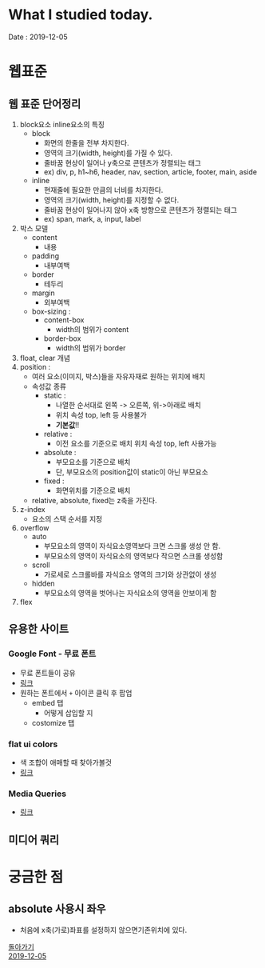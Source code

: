 # What I studied today.
Date : 2019-12-05

# 웹표준
## 웹 표준 단어정리
1. block요소 inline요소의 특징
    - block
        - 화면의 한줄을 전부 차지한다.
        - 영역의 크기(width, height)를 가질 수 있다.
        - 줄바꿈 현상이 일어나 y축으로 콘텐츠가 정렬되는 태그
        - ex) div, p, h1~h6, header, nav, section, article, footer, main, aside 
    - inline
        - 현재줄에 필요한 만큼의 너비를 차지한다.
        - 영역의 크기(width, height)를 지정할 수 없다.
        - 줄바꿈 현상이 일어나지 않아 x축 방향으로 콘텐츠가 정렬되는 태그
        - ex) span, mark, a, input, label
2. 박스 모델
    - content
        - 내용
    - padding
        - 내부여백
    - border
        - 테두리
    - margin
        - 외부여백
    - box-sizing : 
        - content-box
            - width의 범위가 content
        - border-box
            - width의 범위가 border
3. float, clear 개념
4. position : 
    - 여러 요소(이미지, 박스)들을 자유자재로 원하는 위치에 배치
    - 속성값 종류
        - static :  
            - 나열한 순서대로 왼쪽 -> 오른쪽, 위->아래로 배치
            - 위치 속성 top, left 등 사용불가
            - **기본값**!!
        - relative : 
            - 이전 요소를 기준으로 배치 위치 속성 top, left 사용가능
        - absolute : 
            - 부모요소를 기준으로 배치
            - 단, 부모요소의 position값이 static이 아닌 부모요소
        - fixed : 
            - 화면위치를 기준으로 배치
    - relative, absolute, fixed는 z축을 가진다.
5. z-index
    - 요소의 스택 순서를 지정
6. overflow
    - auto
        - 부모요소의 영역이 자식요소영역보다 크면 스크롤 생성 안 함.
        - 부모요소의 영역이 자식요소의 영역보다 작으면 스크롤 생성함
    - scroll
        - 가로세로 스크롤바를 자식요소 영역의 크기와 상관없이 생성
    - hidden
        - 부모요소의 영역을 벗어나는 자식요소의 영역을 안보이게 함
7. flex

## 유용한 사이트 
### Google Font - 무료 폰트 
- 무료 폰트들이 공유
- [링크](https://fonts.google.com/)
- 원하는 폰트에서 `+` 아이콘 클릭 후 팝업
    - embed 탭
        - 어떻게 삽입할 지
    - costomize 탭
### flat ui colors 
- 색 조합이 애매할 때 찾아가볼것
- [링크](https://flatuicolors.com/)
### Media Queries
- [링크](https://mediaqueri.es/)


## 미디어 쿼리


# 궁금한 점
## absolute 사용시 좌우 
- 처음에 x축(가로)좌표를 설정하지 않으면기존위치에 있다.



[돌아가기](../README.md)  
[2019-12-05](whatIStudied_191205.md) 

